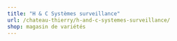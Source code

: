 ```yaml
---
title: "H & C Systèmes surveillance"
url: /chateau-thierry/h-and-c-systemes-surveillance/
shop: magasin de variétés
---
```


